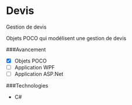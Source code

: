 Devis
=====

Gestion de devis

Objets POCO qui modélisent une gestion de devis

###Avancement
- [x] Objets POCO
- [ ] Application WPF
- [ ] Application ASP.Net

###Technologies
- C#
